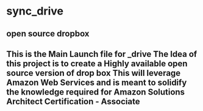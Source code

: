 # sync_drive
open source dropbox
------------------------------------------------------------------------------------------------
This is the Main Launch file for _drive
The Idea of this project is to create a Highly available open source version of drop box
This will leverage Amazon Web Services and is meant to solidify the knowledge required for
Amazon Solutions Architect Certification - Associate
------------------------------------------------------------------------------------------------
